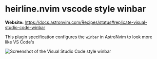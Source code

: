# heirline.nvim vscode style winbar

**Website:** <https://docs.astronvim.com/Recipes/status#replicate-visual-studio-code-winbar>

This plugin specification configures the `winbar` in AstroNvim to look more like VS Code's

![Screenshot of the Visual Studio Code style winbar](https://docs.astronvim.com/_astro/vscode_winbar.BANieFcl_n0qGb.webp)
